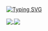 [![Typing SVG](https://readme-typing-svg.herokuapp.com?size=25&duration=2500&color=8C43EA&vCenter=true&width=200&height=40&lines=Hi+there+%F0%9F%91%8B%F0%9F%8F%BB;I'm+ZengZ-233)](https://git.io/typing-svg)

<a href="https://github.com/AiEson">
  <img align="center" src="https://github-readme-stats.vercel.app/api/top-langs/?username=AiEson&hide=HTML,typescript&theme=buefy" />
</a>
<a href="https://github.com/AiEson">
  <img align="center" src="https://github-readme-stats.vercel.app/api?username=AiEson&show_icons=true&theme=buefy&line_height=27" />
</a>
